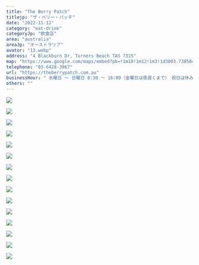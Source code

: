 ```yaml
---
title: "The Berry Patch"
titlejp: "ザ・ベリー・パッチ"
date: "2022-11-12"
category: "eat-drink"
categoryJp: "飲食店"
area: "australia"
areaJp: "オーストラリア"
avator: "13.webp"
address: "4 Blackburn Dr, Turners Beach TAS 7315"
map: "https://www.google.com/maps/embed?pb=!1m18!1m12!1m3!1d3003.7385047495313!2d146.238375!3d-41.162057000000004!2m3!1f0!2f0!3f0!3m2!1i1024!2i768!4f13.1!3m3!1m2!1s0xaa7bcbff45c9d9cd%3A0xbff879cb93cfc4c8!2sTurners%20Beach%20Berry%20Patch!5e0!3m2!1sja!2sau!4v1669120503783!5m2!1sja!2sau"
telephone: "03-6428-3967"
url: "https://theberrypatch.com.au"
businessHour: " 水曜日 〜 日曜日 8:30 〜 16:00（金曜日は夜遅くまで）　祝日は休み"
others: ""
---
```


![](../images/posts/1/1.webp)

![](../images/posts/1/2.webp)

![](../images/posts/1/3.webp)

![](../images/posts/1/4.webp)

![](../images/posts/1/5.webp)

![](../images/posts/1/6.webp)

![](../images/posts/1/7.webp)

![](../images/posts/1/7.webp)

![](../images/posts/1/9.webp)

![](../images/posts/1/10.webp)

![](../images/posts/1/11.webp)

![](../images/posts/1/12.webp)

![](../images/posts/1/13.webp)

![](../images/posts/1/14.webp)

![](../images/posts/1/15.webp)
